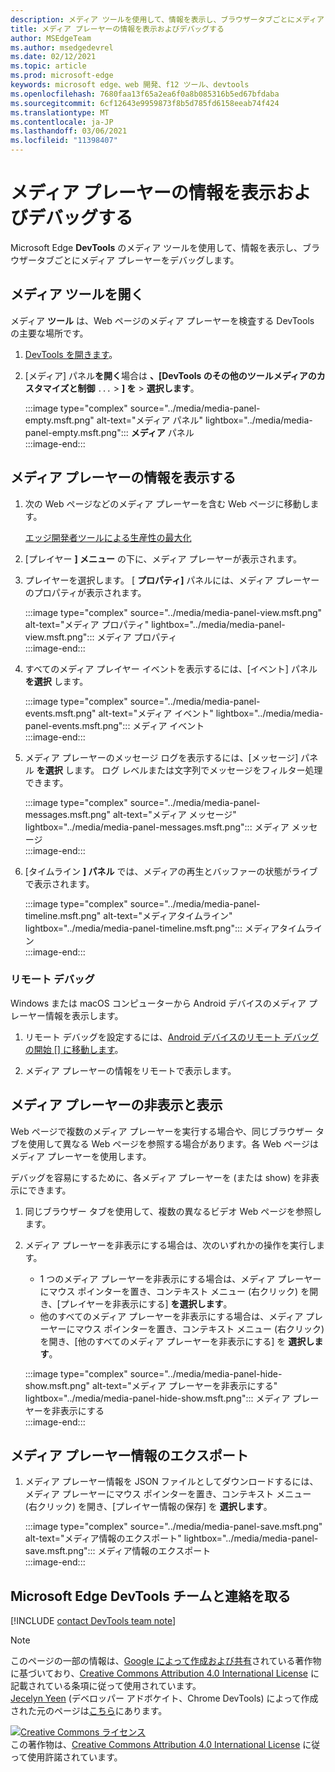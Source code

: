 ```yaml
---
description: メディア ツールを使用して、情報を表示し、ブラウザータブごとにメディア プレーヤーをデバッグします。
title: メディア プレーヤーの情報を表示およびデバッグする
author: MSEdgeTeam
ms.author: msedgedevrel
ms.date: 02/12/2021
ms.topic: article
ms.prod: microsoft-edge
keywords: microsoft edge、web 開発、f12 ツール、devtools
ms.openlocfilehash: 7680faa13f65a2ea6f0a8b085316b5ed67bfdaba
ms.sourcegitcommit: 6cf12643e9959873f8b5d785fd6158eeab74f424
ms.translationtype: MT
ms.contentlocale: ja-JP
ms.lasthandoff: 03/06/2021
ms.locfileid: "11398407"
---
```

<!-- Copyright Jecelyn Yeen

   Licensed under the Apache License, Version 2.0 (the "License");
   you may not use this file except in compliance with the License.
   You may obtain a copy of the License at

       https://www.apache.org/licenses/LICENSE-2.0

   Unless required by applicable law or agreed to in writing, software
   distributed under the License is distributed on an "AS IS" BASIS,
   WITHOUT WARRANTIES OR CONDITIONS OF ANY KIND, either express or implied.
   See the License for the specific language governing permissions and
   limitations under the License.  -->  

# <a name="view-and-debug-media-players-information"></a>メディア プレーヤーの情報を表示およびデバッグする  

Microsoft Edge **DevTools** のメディア ツールを使用して、情報を表示し、ブラウザータブごとにメディア プレーヤーをデバッグします。  

## <a name="open-the-media-tool"></a>メディア ツールを開く  

メディア **ツール** は、Web ページのメディア プレーヤーを検査する DevTools の主要な場所です。

1.  [DevTools を開きます][DevtoolsGuideChromiumOpen]。  
1.  [メディア] パネル**を開く**場合は **、[DevTools のその他のツールメディアのカスタマイズと制御** `...`  >  **] を**  >  **選択します**。  
    
    :::image type="complex" source="../media/media-panel-empty.msft.png" alt-text="メディア パネル" lightbox="../media/media-panel-empty.msft.png":::
       **メディア** パネル  
    :::image-end:::  
    
## <a name="view-media-players-information"></a>メディア プレーヤーの情報を表示する  

1.  次の Web ページなどのメディア プレーヤーを含む Web ページに移動します。  
    
    [エッジ開発者ツールによる生産性の最大化][BingVideosSearchViewDetailMidE0BA14EC0E0D18C06C8DE0BA14EC0E0D18C06C8]  
    
1.  [プレイヤー **] メニュー** の下に、メディア プレーヤーが表示されます。  
1.  プレイヤーを選択します。  [ **プロパティ]** パネルには、メディア プレーヤーのプロパティが表示されます。  
    
    :::image type="complex" source="../media/media-panel-view.msft.png" alt-text="メディア プロパティ" lightbox="../media/media-panel-view.msft.png":::
       メディア プロパティ  
    :::image-end:::  
    
1.  すべてのメディア プレイヤー イベントを表示するには、[イベント] パネル **を選択** します。  
    
    :::image type="complex" source="../media/media-panel-events.msft.png" alt-text="メディア イベント" lightbox="../media/media-panel-events.msft.png":::
       メディア イベント  
    :::image-end:::  
    
1.  メディア プレーヤーのメッセージ ログを表示するには、[メッセージ] パネル **を選択** します。  ログ レベルまたは文字列でメッセージをフィルター処理できます。  
    
    :::image type="complex" source="../media/media-panel-messages.msft.png" alt-text="メディア メッセージ" lightbox="../media/media-panel-messages.msft.png":::
       メディア メッセージ  
    :::image-end:::  
    
1.  [タイムライン **] パネル** では、メディアの再生とバッファーの状態がライブで表示されます。  
    
    :::image type="complex" source="../media/media-panel-timeline.msft.png" alt-text="メディアタイムライン" lightbox="../media/media-panel-timeline.msft.png":::
       メディアタイムライン  
    :::image-end:::  
    
### <a name="remote-debugging"></a>リモート デバッグ  

Windows または macOS コンピューターから Android デバイスのメディア プレーヤー情報を表示します。  

1.  リモート デバッグを設定するには、[Android デバイスのリモート デバッグの開始 [] に移動します][DevtoolsGuideChromiumRemoteDebuggingIndex]。  
1.  メディア プレーヤーの情報をリモートで表示します。  
    
    <!-- TODO: recreate image using an Android device -->  
    <!--  
    :::image type="complex" source="../media/media-panel-remote-debug.msft.png" alt-text="Remote debugging" lightbox="../media/media-panel-remote-debug.msft.png":::
       Remote debugging  
    :::image-end:::  
    -->  
    
## <a name="hide-and-show-media-players"></a>メディア プレーヤーの非表示と表示  

Web ページで複数のメディア プレーヤーを実行する場合や、同じブラウザー タブを使用して異なる Web ページを参照する場合があります。各 Web ページはメディア プレーヤーを使用します。

デバッグを容易にするために、各メディア プレーヤーを \(または show\) を非表示にできます。  

1.  同じブラウザー タブを使用して、複数の異なるビデオ Web ページを参照します。  
1.  メディア プレーヤーを非表示にする場合は、次のいずれかの操作を実行します。  
    *   1 つのメディア プレーヤーを非表示にする場合は、メディア プレーヤーにマウス ポインターを置き、コンテキスト メニュー \(右クリック\) を開き、[プレイヤーを非表示にする] **を選択します**。  
    *   他のすべてのメディア プレーヤーを非表示にする場合は、メディア プレーヤーにマウス ポインターを置き、コンテキスト メニュー \(右クリック\) を開き、[他のすべてのメディア プレーヤーを非表示にする] を **選択します**。  
    
    :::image type="complex" source="../media/media-panel-hide-show.msft.png" alt-text="メディア プレーヤーを非表示にする" lightbox="../media/media-panel-hide-show.msft.png":::
       メディア プレーヤーを非表示にする  
    :::image-end:::  
    
## <a name="export-media-player-information"></a>メディア プレーヤー情報のエクスポート  

1.  メディア プレーヤー情報を JSON ファイルとしてダウンロードするには、メディア プレーヤーにマウス ポインターを置き、コンテキスト メニュー \(右クリック\) を開き、[プレイヤー情報の保存] を **選択します**。  
    
    :::image type="complex" source="../media/media-panel-save.msft.png" alt-text="メディア情報のエクスポート" lightbox="../media/media-panel-save.msft.png":::
       メディア情報のエクスポート  
    :::image-end:::  
    
## <a name="getting-in-touch-with-the-microsoft-edge-devtools-team"></a>Microsoft Edge DevTools チームと連絡を取る  

[!INCLUDE [contact DevTools team note](../includes/contact-devtools-team-note.md)]  

<!-- links -->  

[DevtoolsGuideChromiumOpen]: ../open/index.md "Microsoft Edge (クロム) DevTools ファイルを開|Microsoft Docs"  

[DevtoolsGuideChromiumRemoteDebuggingIndex]: ../remote-debugging/index.md "Android デバイスのリモート デバッグの開始|Microsoft Docs"  

[BingVideosSearchViewDetailMidE0BA14EC0E0D18C06C8DE0BA14EC0E0D18C06C8]: https://www.bing.com/videos/search?view=detail&mid=DE0BA14EC0E0D18C06C8DE0BA14EC0E0D18C06C8 "エッジ開発者ツール を使用して生産性を最大化|Bing ビデオ"  

> [!NOTE]
> このページの一部の情報は、[Google によって作成および共有][GoogleSitePolicies]されている著作物に基づいており、[Creative Commons Attribution 4.0 International License][CCA4IL] に記載されている条項に従って使用されています。  
> [Jecelyn Yeen][JecelynYeen] \(デベロッパー アドボケイト、Chrome DevTools\) によって作成された元のページは[こちら](https://developers.google.com/web/tools/chrome-devtools/media-panel/index)にあります。  

[![Creative Commons ライセンス][CCby4Image]][CCA4IL]  
この著作物は、[Creative Commons Attribution 4.0 International License][CCA4IL] に従って使用許諾されています。  

[CCA4IL]: https://creativecommons.org/licenses/by/4.0  
[CCby4Image]: https://i.creativecommons.org/l/by/4.0/88x31.png  
[GoogleSitePolicies]: https://developers.google.com/terms/site-policies  
[JecelynYeen]: https://developers.google.com/web/resources/contributors/jecelynyeen  

